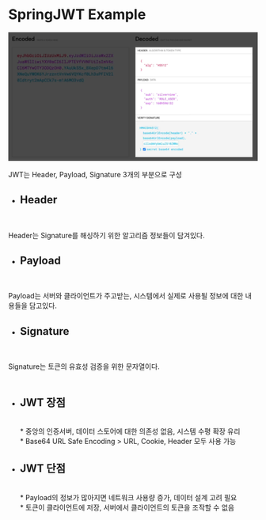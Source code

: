 # SpringJWT Example


![img_1.png](img_1.png)

JWT는 Header, Payload, Signature 3개의 부분으로 구성

- <h2>Header</h2> <br/>
Header는 Signature를 해싱하기 위한 알고리즘 정보들이 담겨있다. <Br>
- <h2>Payload</h2> <br />
Payload는  서버와 클라이언트가 주고받는, 시스템에서 실제로 사용될 정보에 대한 내용들을 담고있다. <Br>
- <h2>Signature</h2> <br />
 Signature는 토큰의 유효성 검증을 위한 문자열이다. <Br>
<br>

- <h2>JWT 장점</h2> <Br>
  * 중앙의 인증서버, 데이터 스토어에 대한 의존성 없음, 시스템 수평 확장 유리 <Br>
  * Base64 URL Safe Encoding > URL, Cookie, Header 모두 사용 가능 <Br>
- <h2>JWT 단점</h2> <Br>
  * Payload의 정보가 많아지면 네트워크 사용량 증가, 데이터 설계 고려 필요 <Br>
  * 토큰이 클라이언트에 저장, 서버에서 클라이언트의 토큰을 조작할 수 없음 <Br>

